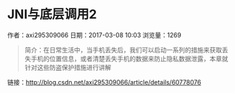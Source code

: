 # JNI与底层调用2
作者：axi295309066
日期：2017-03-08 10:03
浏览量：1269
> 简介：在日常生活中，当手机丢失后，我们可以启动一系列的措施来获取丢失手机的位置信息，或者清楚丢失手机的数据来防止隐私数据泄露，本章就针对这些防盗保护措施进行讲解

 链接：http://blog.csdn.net/axi295309066/article/details/60778076
